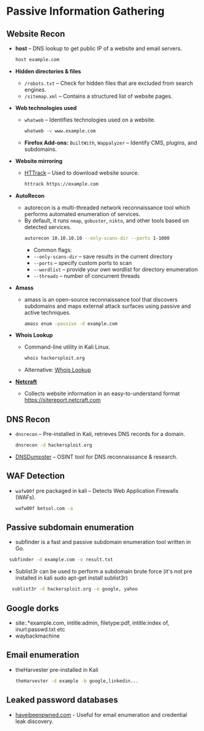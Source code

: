# Passive Information Gathering

## Website Recon

- **host** – DNS lookup to get public IP of a website and email servers.
  ```sh
  host example.com
  ```

- **Hidden directories & files**  
  - `/robots.txt` – Check for hidden files that are excluded from search engines.
  - `/sitemap.xml` – Contains a structured list of website pages.

- **Web technologies used**  
  - `whatweb` – Identifies technologies used on a website.
    ```sh
    whatweb -v www.example.com
    ```
  - **Firefox Add-ons:** `BuiltWith`, `Wappalyzer` – Identify CMS, plugins, and subdomains.

- **Website mirroring**  
  - [HTTrack](https://www.httrack.com) – Used to download website source.
    ```sh
    httrack https://example.com
    ```
- **AutoRecon** 
  - autorecon is a multi-threaded network reconnaissance tool which performs automated enumeration of services. 
  - By default, it runs `nmap`, `gobuster`, `nikto`, and other tools based on detected services.  
    ```sh
    autorecon 10.10.10.10 --only-scans-dir --ports 1-1000
    ```
    - Common flags:
    - `--only-scans-dir` – save results in the current directory
    - `--ports` – specify custom ports to scan
    - `--wordlist` – provide your own wordlist for directory enumeration
    - `--threads` – number of concurrent threads
      
- **Amass**
  - amass is an open-source reconnaissance tool that discovers subdomains and maps external attack surfaces using passive and active techniques.
    ```sh
    amass enum -passive -d example.com
    ```
- **Whois Lookup**  
  - Command-line utility in Kali Linux.
    ```sh
    whois hackersploit.org
    ```
  - Alternative: [Whois Lookup](https://who.is)

- **[Netcraft](https://sitereport.netcraft.com)**  
  - Collects website information in an easy-to-understand format https://sitereport.netcraft.com

## DNS Recon

- `dnsrecon` – Pre-installed in Kali, retrieves DNS records for a domain.
  ```sh
  dnsrecon -d hackersploit.org
  ```
- [DNSDumpster](https://dnsdumpster.com) – OSINT tool for DNS reconnaissance & research.

## WAF Detection

- `wafw00f` pre packaged in kali – Detects Web Application Firewalls (WAFs).
  ```sh
  wafw00f betsol.com -a
  ```

## Passive subdomain enumeration 
- subfinder is a fast and passive subdomain enumeration tool written in Go. 
 ```sh
  subfinder -d example.com -o result.txt
 ```
- Sublist3r can be used to perform a subdomain brute force (it's not pre installed in kali sudo apt-get install sublist3r)
 ```sh
   sublist3r -d hackersploit.org -e google, yahoo
 ```
## Google dorks
- site:.*example.com, intitle:admin, filetype:pdf, intitle:index of, inurl:passwd.txt etc
- waybackmachine

## Email enumeration 
- theHarvester pre-installed in Kali
    ```sh
    theHarvester -d example -b google,linkedin...
    ```
## Leaked password databases
- [haveibeenpwned.com](https://haveibeenpwned.com) - Useful for email enumeration and credential leak discovery. 
